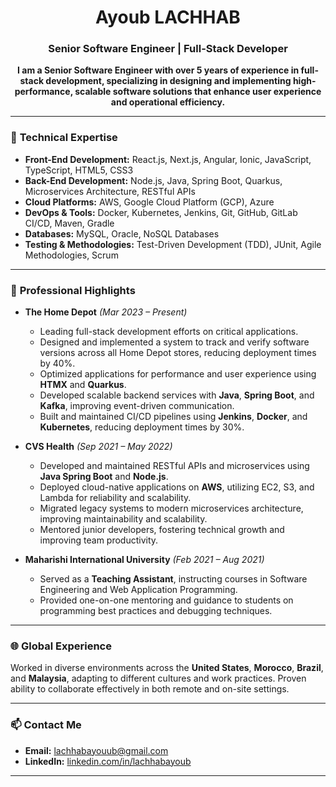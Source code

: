 
<h1 align="center">Ayoub LACHHAB</h1>

<h3 align="center">Senior Software Engineer | Full-Stack Developer</h3>

<p align="center">
  <strong>
 I am a Senior Software Engineer with over 5 years of experience in full-stack development, specializing in designing and implementing high-performance, scalable software solutions that enhance user experience and operational efficiency.
  </strong>
</p>

---

### 🚀 **Technical Expertise**

- **Front-End Development:** React.js, Next.js, Angular, Ionic, JavaScript, TypeScript, HTML5, CSS3
- **Back-End Development:** Node.js, Java, Spring Boot, Quarkus, Microservices Architecture, RESTful APIs
- **Cloud Platforms:** AWS, Google Cloud Platform (GCP), Azure
- **DevOps & Tools:** Docker, Kubernetes, Jenkins, Git, GitHub, GitLab CI/CD, Maven, Gradle
- **Databases:** MySQL, Oracle, NoSQL Databases
- **Testing & Methodologies:** Test-Driven Development (TDD), JUnit, Agile Methodologies, Scrum

---

### 💼 **Professional Highlights**

- **The Home Depot** *(Mar 2023 – Present)*
  - Leading full-stack development efforts on critical applications.
  - Designed and implemented a system to track and verify software versions across all Home Depot stores, reducing deployment times by 40%.
  - Optimized applications for performance and user experience using **HTMX** and **Quarkus**.
  - Developed scalable backend services with **Java**, **Spring Boot**, and **Kafka**, improving event-driven communication.
  - Built and maintained CI/CD pipelines using **Jenkins**, **Docker**, and **Kubernetes**, reducing deployment times by 30%.

- **CVS Health** *(Sep 2021 – May 2022)*  
  - Developed and maintained RESTful APIs and microservices using **Java Spring Boot** and **Node.js**.  
  - Deployed cloud-native applications on **AWS**, utilizing EC2, S3, and Lambda for reliability and scalability.  
  - Migrated legacy systems to modern microservices architecture, improving maintainability and scalability.  
  - Mentored junior developers, fostering technical growth and improving team productivity.  

- **Maharishi International University** *(Feb 2021 – Aug 2021)*  
  - Served as a **Teaching Assistant**, instructing courses in Software Engineering and Web Application Programming.  
  - Provided one-on-one mentoring and guidance to students on programming best practices and debugging techniques.  

---

### 🌐 **Global Experience**

Worked in diverse environments across the **United States**, **Morocco**, **Brazil**, and **Malaysia**, adapting to different cultures and work practices. Proven ability to collaborate effectively in both remote and on-site settings.

---

### 📫 **Contact Me**

- **Email:** [lachhabayouub@gmail.com](mailto:lachhabayouub@gmail.com)  
- **LinkedIn:** [linkedin.com/in/lachhabayoub](https://www.linkedin.com/in/lachhabayoub/)

---
